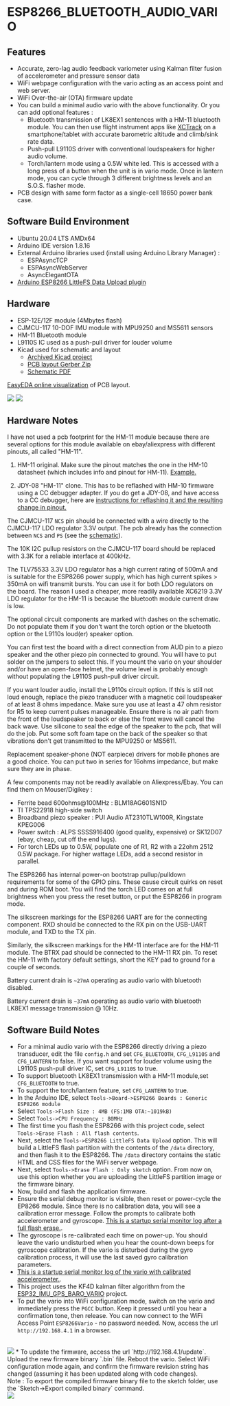 # ESP8266_BLUETOOTH_AUDIO_VARIO

## Features
* Accurate, zero-lag audio feedback variometer using Kalman filter fusion of accelerometer and pressure sensor data
* WiFi webpage configuration with the vario acting as an access point and web server.
* WiFi Over-the-air (OTA) firmware update 
* You can build a minimal audio vario with the above functionality. Or you can add optional features :
    * Bluetooth transmission of LK8EX1 sentences with a HM-11 bluetooth module. You can then use 
flight instrument apps like [XCTrack](https://xctrack.org/) on a smartphone/tablet with accurate barometric altitude and climb/sink rate data.
    * Push-pull L9110S driver with conventional loudspeakers for higher audio volume. 
    * Torch/lantern mode using a 0.5W white led. This is accessed with a long press of a button when the unit is in vario mode. Once in lantern mode, you can cycle through 3 different brightness levels and an S.O.S. flasher mode.
* PCB design with same form factor as a single-cell 18650 power bank case. 

## Software Build Environment 
* Ubuntu 20.04 LTS AMDx64
* Arduino IDE version 1.8.16
* External Arduino libraries used (install using Arduino Library Manager) : 
  * ESPAsyncTCP
  * ESPAsyncWebServer
  * AsyncElegantOTA
* [Arduino ESP8266 LittleFS Data Upload plugin](https://github.com/earlephilhower/arduino-esp8266littlefs-plugin/releases)

## Hardware

* ESP-12E/12F module (4Mbytes flash)
* CJMCU-117 10-DOF IMU module with MPU9250 and MS5611 sensors
* HM-11 Bluetooth module
* L9110S IC used as a push-pull driver for louder volume 
* Kicad used for schematic and layout
  * [Archived Kicad project](hw/esp8266_bluetooth_vario_kicad.zip)
  * [PCB layout Gerber Zip](hw/esp8266_bluetooth_vario_gerber.zip)
  * [Schematic PDF](hw/esp8266_bluetooth_vario_schematic.pdf)

[EasyEDA online visualization](https://gerber-viewer.easyeda.com/showcase) of PCB layout. 

<img src="hw/esp8266_bluetooth_vario_top.png">

<img src="hw/esp8266_bluetooth_vario_bot.png">

## Hardware Notes

I have not used a pcb footprint for the HM-11 module because there are several options for this
module available on ebay/aliexpress with different pinouts, all called "HM-11".

1. HM-11 original. Make sure the pinout matches the one in the HM-10 datasheet (which includes info and pinout for HM-11). [Example.](https://www.seeedstudio.com/Bluetooth-V4.0-HM-11-BLE-Module-p-1803.html)

2. JDY-08 "HM-11" clone. This has to be reflashed with HM-10 firmware using a CC debugger adapter. 
If you do get a JDY-08, and have access to a CC debugger, here are [instructions for reflashing it and the resulting change in pinout.](https://www.iot-experiments.com/jdy-08/)

The CJMCU-117 `NCS` pin should be connected with a wire directly to the 
CJMCU-117  LDO regulator 3.3V output. The pcb already has the connection between `NCS` and `PS` (see the [schematic](hw/esp8266_bluetooth_vario_schematic.pdf)).

The 10K I2C pullup resistors on the CJMCU-117 board should be replaced with 3.3K for a reliable interface at 400kHz.

The TLV75533 3.3V LDO regulator has a high current rating of 500mA and is suitable for the ESP8266 power supply, which has high current spikes > 350mA on wifi transmit bursts. You can use it for both LDO regulators on the board. The reason I used a cheaper, more readily available XC6219 3.3V LDO regulator for the HM-11 is because the bluetooth module current draw is low.

The optional circuit components are marked with dashes on the schematic. Do not populate them if 
you don't want the torch option or the bluetooth option or the L9110s loud(er) speaker option. 

You can first test the board with a direct connection from AUD pin to a piezo speaker and the other piezo
pin connected to ground. You will have to put solder on the jumpers to select this.
If you mount the vario on your shoulder and/or have an open-face helmet, the volume level is probably enough without populating the L9110S push-pull driver circuit.

If you want louder audio, install the L9110s circuit option. If this is still not loud enough, replace the piezo transducer with a magnetic coil loudspeaker of at least 8 ohms impedance. Make sure you use at least a 47 ohm resistor for R5 to keep current pulses manageable. 
Ensure there is no air path from the front of the loudspeaker 
to back or else the front wave will cancel the back wave. 
Use silicone  to seal the edge of the speaker to the pcb, that will do the job. 
Put some soft foam tape on the back of the speaker so that vibrations don't get transmitted 
to the MPU9250 or MS5611.

Replacement speaker-phone (NOT earpiece) drivers for mobile phones are a good choice.  You can put two in series for 16ohms impedance, but make sure they are in phase.

A few components may not be readily available on Aliexpress/Ebay. You can find them on Mouser/Digikey :
* Ferrite bead 600ohms@100MHz : BLM18AG601SN1D
* TI TPS22918 high-side switch 
* Broadband piezo speaker : PUI Audio AT2310TLW100R, Kingstate KPEG006 
* Power switch : ALPS SSSS916400 (good quality, expensive) or SK12D07 (ebay, cheap, cut off the end lugs).
* For torch LEDs up to 0.5W, populate one of R1, R2 with a 22ohm 2512 0.5W package. For higher wattage LEDs, add a second resistor in parallel. 

The ESP8266 has internal power-on bootstrap pullup/pulldown requirements for some of the GPIO pins. These cause circuit quirks on reset and during ROM boot. You will find the torch LED comes on at full brightness when you press the reset button, or put the ESP8266 in program mode.

The silkscreen markings for the ESP8266 UART are for the connecting component. RXD should be connected to the RX pin on the USB-UART module, and TXD to the TX pin. 

Similarly, the silkscreen markings for the HM-11 interface are for the HM-11 module. The BTRX pad should be connected to the HM-11 RX pin. To reset the HM-11 with factory default settings, short the KEY pad to ground for a couple of seconds.

Battery current drain is `~27mA` operating as audio vario with bluetooth disabled. 

Battery current drain is `~37mA` operating as audio vario with bluetooth LK8EX1 message transmission @ 10Hz.

## Software Build Notes

* For a minimal audio vario with the ESP8266 directly driving a piezo transducer, edit the file `config.h` and set `CFG_BLUETOOTH`, `CFG_L9110S` and `CFG_LANTERN` to false.
If you want support for louder volume using the L9110S push-pull driver IC, set `CFG_L9110S` to true.   
* To support bluetooth LK8EX1 transmission with a HM-11 module,set `CFG_BLUETOOTH` to true.
* To support the torch/lantern feature, set `CFG_LANTERN` to true.
* In the Arduino IDE, select `Tools->Board->ESP8266 Boards : Generic ESP8266 module`
* Select `Tools->Flash Size : 4MB (FS:1MB OTA:~1019kB)`
* Select `Tools->CPU Frequency : 80MHz`
* The first time you flash the ESP8266 with this project code, select `Tools->Erase Flash : All flash contents`. 
* Next, select the `Tools->ESP8266 LittleFS Data Upload` option. This will build a LittleFS flash partition with the contents of the `/data` directory, and then flash it to the ESP8266. The `/data` directory contains the static HTML and CSS files for the WiFi server webpage.
* Next, select `Tools->Erase Flash : Only sketch` option. From now on, use this option whether you are uploading the LittleFS partition image or the firmware binary. 
* Now, build and flash the application firmware. 
* Ensure the serial debug monitor is visible, then reset or power-cycle the EP8266 module. Since there is no calibration data, you will see a calibration error message. Follow the prompts to calibrate both accelerometer and gyroscope.
[This is a startup serial monitor log after a full flash erase.](docs/calibration_log.txt). 
* The gyroscope is re-calibrated each time on power-up. You should leave the vario undisturbed when you hear the count-down beeps for gyroscope calibration. If the vario is disturbed during the gyro calibration process, it will use the last saved gyro calibration parameters.
* [This is a startup serial monitor log of the vario with calibrated accelerometer.](docs/boot_log.txt). 
* This project uses the KF4D kalman filter algorithm from the [ESP32_IMU_GPS_BARO_VARIO](https://github.com/har-in-air/ESP32_IMU_BARO_GPS_VARIO) project.
* To put the vario into WiFi configuration mode, switch on the vario and immediately press the `PGCC` button. Keep it pressed until you hear a confirmation tone, then release. You can now connect to the WiFi Access Point `ESP8266Vario` - no password needed. Now, access the url `http://192.168.4.1` in a browser.
<br>
<img src="docs/wifi_config_webpage.png">
* To update the firmware, access the url `http://192.168.4.1/update`. 
Upload the new firmware binary `.bin` file. Reboot the vario. Select WiFi configuration mode again, and confirm the firmware revision string has changed (assuming it has been updated along with code changes).<br>
Note : To export the compiled firmware binary file to the sketch folder, use the `Sketch->Export compiled binary` command.
<br> 
<img src="docs/firmware_update.png">
